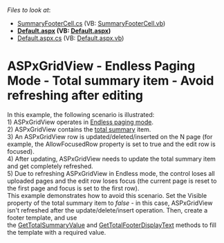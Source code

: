 <!-- default file list -->
*Files to look at*:

* [SummaryFooterCell.cs](./CS/App_Code/SummaryFooterCell.cs) (VB: [SummaryFooterCell.vb](./VB/App_Code/SummaryFooterCell.vb))
* **[Default.aspx](./CS/Default.aspx) (VB: [Default.aspx](./VB/Default.aspx))**
* [Default.aspx.cs](./CS/Default.aspx.cs) (VB: [Default.aspx.vb](./VB/Default.aspx.vb))
<!-- default file list end -->
# ASPxGridView - Endless Paging Mode - Total summary item - Avoid refreshing after editing


<p>In this example, the following scenario is illustrated:<br>1) ASPxGridView operates in <a href="https://documentation.devexpress.com/#AspNet/CustomDocument15467">Endless paging mode</a>.<br>2) ASPxGridView contains the <a href="https://documentation.devexpress.com/#AspNet/CustomDocument3757">total summary</a> item.<br>3) An ASPxGridView row is updated/deleted/inserted on the N page (for example, the AllowFocusedRow property is set to true and the edit row is focused).<br>4) After updating, ASPxGridView needs to update the total summary item and get completely refreshed.<br>5) Due to refreshing ASPxGridView in Endless mode, the control loses all uploaded pages and the edit row loses focus (the current page is reset to the first page and focus is set to the first row).<br>This example demonstrates how to avoid this scenario. Set the Visible property of the total summary item to <em>false -</em> in this case, ASPxGridView isn't refreshed after the update/delete/insert operation. Then, create a footer template, and use the <a href="https://documentation.devexpress.com/#AspNet/DevExpressWebASPxGridView_GetTotalSummaryValuetopic">GetTotalSummaryValue</a> and <a href="https://documentation.devexpress.com/#AspNet/DevExpressWebASPxSummaryItem_GetTotalFooterDisplayTexttopic">GetTotalFooterDisplayText</a> methods to fill the template with a required value. </p>

<br/>


